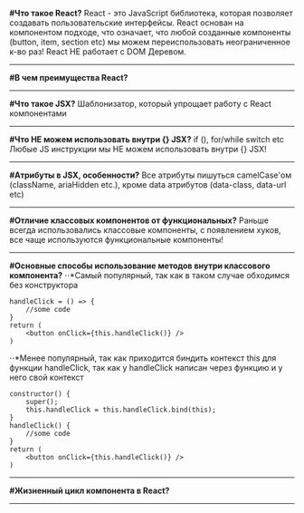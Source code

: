 **#Что такое React?**
React - это JavaScript библиотека, которая позволяет создавать пользовательские интерфейсы.
React основан на компонентом подходе, что означает, что любой созданные компоненты (button, item, section etc) мы можем переиспользовать неограниченное к-во раз!
React НЕ работает с DOM Деревом.
___
**#В чем преимущества React?**
___
**#Что такое JSX?**
Шаблонизатор, который упрощает работу с React компонентами
___
**#Что НЕ можем использовать внутри {} JSX?**
if (),
for/while
switch
etc
Любые JS инструкции мы НЕ можем использовать внутри {} JSX!
___
**#Атрибуты в JSX, особенности?**
Все атрибуты пишуться camelCase'ом (className, ariaHidden etc.), кроме data атрибутов (data-class, data-url etc)
___
**#Отличие классовых компонентов от функциональных?**
Раньше всегда использовались классовые компоненты, с появлением хуков, все чаще используются функциональные компоненты!
___
**#Основные способы использование методов внутри классового компонента?**
⋅⋅*Самый популярный, так как в таком случае обходимся без конструктора
```
handleClick = () => {
    //some code
}
return (
    <button onClick={this.handleClick()} />
)
```
⋅⋅*Менее популярный, так как приходится биндить контекcт this для функции handleClick, так как у handleClick написан через функцию и у него свой контекст
```
constructor() {
    super();
    this.handleClick = this.handleClick.bind(this);
}
handleClick() {
    //some code
}
return (
    <button onClick={this.handleClick()} />
)
```
___

**#Жизненный цикл компонента в React?**
___




